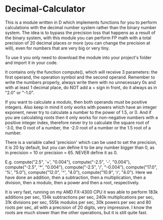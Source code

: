 # Decimal-Calculator
This is a module written in D which implements functions for you to perform calculations with the decimal number system rather than the binary number system. The idea is to bypass the precision loss that happens as a result of the binary system, with this module you can perform FP math with a total precision of 20 decimal places or more (you can change the precision at will), even for numbers that are very big or very tiny.

To use it you only need to download the module into your project's folder and import it in your code.

It contains only the function compute(), which will receive 3 parameters: the first operand, the operation symbol and the second operand. Remember to write the numbers properly, always write them with no unnecessary 0s and with at least 1 decimal place, do NOT add a + sign in front, do it always as in "2.0" or "-1.0".

If you want to calculate a modulo, then both operands must be positive integers. Also keep in mind it only works with powers which have an integer exponent, never try to calculate a number to the power of 1.5, or 0. And if you are calculating roots then it only works for non-negative numbers with a positive integer index, therefore never try to calculate the square root of -3.0, the 0 root of a number, the -2.0 root of a number or the 1.5 root of a number.

There is a variable called 'precision' which can be used to set the precision, it is 20 by default, but you can define it to be any number bigger than 0, as in precision = 10 or precision = 65. NEVER define it as 0.

E.g. compute("2.5", '+', "0.004"), compute("-2.5", '-', "0.004"), compute("-2.5", '*', "0.004"), compute("-2.5", '/', "-0.004"), compute("17.0", '%', "5.0"), compute("12.0", '^', "4.0"), compute("10.9", 'r', "4.0"). Here we have done an addition, then a subtraction, then a multiplication, then a division, then a modulo, then a power and then a root, respectively.

It is very fast, running on my AMD FX-4300 CPU it was able to perform 183k additions per sec, 134k subtractions per sec, 240k multiplications per sec, 31k divisions per sec, 555k modulos per sec, 30k powers per sec and 80 roots per sec, all with a precision of 20 digits, very impressive. I know the roots are much slower than the other operations, but it is still quite fast.
